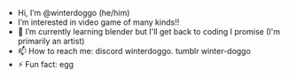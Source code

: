 - Hi, I’m @winterdoggo (he/him)
- I’m interested in video game of many kinds!!
- 🌱 I’m currently learning blender but I'll get back to coding I promise (I'm primarily an artist)
- 📫 How to reach me: discord winterdoggo. tumblr winter-doggo
- ⚡ Fun fact: egg

<!---winterdoggo/winterdoggo is a ✨ special ✨ repository because its `README.md` (this file) appears on your GitHub profile.
You can click the Preview link to take a look at your changes.--->
